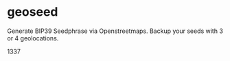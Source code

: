 # geoseed
Generate BIP39 Seedphrase via Openstreetmaps. Backup your seeds with 3 or 4 geolocations.

1337
